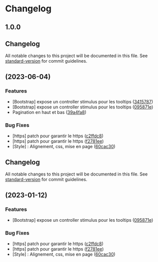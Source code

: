 # Changelog

## 1.0.0

## Changelog

All notable changes to this project will be documented in this file. See [standard-version](https://github.com/conventional-changelog/standard-version) for commit guidelines.

##  (2023-06-04)


### Features

* [Bootstrap] expose un controller stimulus pour les tooltips ([3415787](https://github.com/Dannebicque/TableBundle/commit/3415787b2b32f6ffe7b9e33badada62be8d7a407))
* [Bootstrap] expose un controller stimulus pour les tooltips ([095871e](https://github.com/Dannebicque/TableBundle/commit/095871e634a472821d98178084607f6103b31326))
* Pagination en haut et bas ([39a4fa8](https://github.com/Dannebicque/TableBundle/commit/39a4fa872f3abde3badb040862124b796fe199ed))


### Bug Fixes

* [https] patch pour garantir le https ([c2ffdc8](https://github.com/Dannebicque/TableBundle/commit/c2ffdc80d3ad49c0af97bce0cfd5c7cf80765fc8))
* [https] patch pour garantir le https ([f2781ee](https://github.com/Dannebicque/TableBundle/commit/f2781eed24885c3369187c4e25203137976c076f))
* [Style] : Alignement, css, mise en page ([60cac30](https://github.com/Dannebicque/TableBundle/commit/60cac308a7bd14a6ff872eb0a7de280947252a62))

## Changelog

All notable changes to this project will be documented in this file. See [standard-version](https://github.com/conventional-changelog/standard-version) for commit guidelines.

##  (2023-01-12)


### Features

* [Bootstrap] expose un controller stimulus pour les tooltips ([095871e](https://github.com/Dannebicque/TableBundle/commit/095871e634a472821d98178084607f6103b31326))


### Bug Fixes

* [https] patch pour garantir le https ([c2ffdc8](https://github.com/Dannebicque/TableBundle/commit/c2ffdc80d3ad49c0af97bce0cfd5c7cf80765fc8))
* [https] patch pour garantir le https ([f2781ee](https://github.com/Dannebicque/TableBundle/commit/f2781eed24885c3369187c4e25203137976c076f))
* [Style] : Alignement, css, mise en page ([60cac30](https://github.com/Dannebicque/TableBundle/commit/60cac308a7bd14a6ff872eb0a7de280947252a62))
